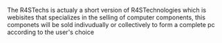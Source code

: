 The R4STechs is actualy a short version of R4STechnologies which is webisites 
that specializes in the selling of computer components, this componets will be sold
indivudually or collectively to form a complete pc according to the user's choice